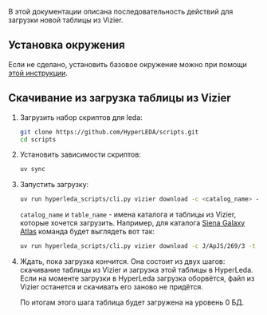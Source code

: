 В этой документации описана последовательность действий для загрузки новой таблицы из Vizier.

## Установка окружения

Если не сделано, установить базовое окружение можно при помощи [этой инструкции](../dev/environment.ru.md).

## Скачивание из загрузка таблицы из Vizier

1. Загрузить набор скриптов для leda:

   ```bash
   git clone https://github.com/HyperLEDA/scripts.git
   cd scripts
   ```

2. Установить зависимости скриптов:

   ```bash
   uv sync
   ```

3. Запустить загрузку:

   ```bash
   uv run hyperleda_scripts/cli.py vizier download -c <catalog_name> -t <table_name>
   ```

   `catalog_name` и `table_name` - имена каталога и таблицы из Vizier, которые хочется загрузить. Например, для каталога [Siena Galaxy Atlas](https://vizier.cds.unistra.fr/viz-bin/VizieR-3?-source=J/ApJS/269/3/sga2020&-out.max=50&-out.form=HTML%20Table&-out.add=_r&-out.add=_RAJ,_DEJ&-sort=_r&-oc.form=sexa) команда будет выглядеть вот так:

   ```bash
   uv run hyperleda_scripts/cli.py vizier download -c J/ApJS/269/3 -t J/ApJS/269/3/sga2020
   ```

4. Ждать, пока загрузка кончится. Она состоит из двух шагов: скачивание таблицы из Vizier и загрузка этой таблицы в HyperLeda. Если на моменте загрузки в HyperLeda загрузка оборвётся, файл из Vizier останется и скачивать его заново не придётся.

   По итогам этого шага таблица будет загружена на уровень 0 БД.
